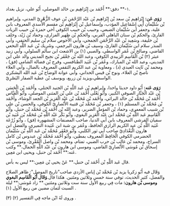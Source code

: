 ١-** دفق:** أَحْمَد بن إِبْرَاهِيم بن خالد الموصلي، أَبُو علي، نزيل بغداد.

**رَوَى عَن:** إِبْرَاهِيم بْن سعد بْن إِبْرَاهِيم بْن عَبْد الرَّحْمَنِ بْن عوف الزُّهْرِيّ المدني، وإبراهيم بْن سُلَيْمان أَبِي إِسْمَاعِيل المؤدب، وإسماعيل بْن إِبْرَاهِيم بْن مقسم الأسدي المعروف بابن علية، وجعفر ابن سُلَيْمان الضبعي، وحبيب بْن حبيب الكوفي أخي حمزة بْن حبيب الزيات القارئ، والحكم بْن سنان الباهلي القربي، والحكم بْن ظهير الفزاري، وحماد بْن زَيْد، وخلف بْن خليفة، وسَعِيد بْن عَبْد الرَّحْمَنِ الجمحي، وأبي الأَحوص سلام بْن سليم الحنفي، وأبي المنذر سلام ابن سُلَيْمان القارئ، وسيف بْن هارون البرجمي، وشَرِيك بْن عَبد اللَّهِ النخعي القاضي، وصالح بْن عُمَر الواسطي، والصبي (١) بن الاشعث ابن سالم السلولي، وأبي زبيد عبثر (٢) بْن الْقَاسِم الزبيدي الكوفي، وعبد الله بْن جَعْفَر بْن نجيح المديني والد علي ابن المديني، وعبد الله بْن المبارك، وعُمَر بْن عُبَيد الطنافسي، وفرج بْن فضالة الشامي (فق) ، ومحمد بْن ثَابِت العبدي (د) ، ومعاوية بْن عبد الكريم الثقفي المعروف بالضال، وأبي العلاء ناصح بْن العلاء، ونوح بْن قيس الحداني، وأبي عوانة الوضاح بْن عَبد الله اليشكري الواسطي،ويزيد بْن زريع، ويوسف بْن عطية الصفار البَصْرِيّ.

**رَوَى عَنه:** أَبُو داود حديثا واحدا، وإبراهيم بْن عَبد اللَّهِ بْن الجنيد الختلي، وأَحْمَد بْن الْحَسَن بْن عَبْد الْجَبَّارِ الصوفي الكبير، وأَبُو يَعْلَى أَحْمَد بْن علي بْن المثنى الموصلي، وأَبُو الْعَبَّاس أَحْمَد بْن مُحَمَّد بْن خالد البراثي، وأَحْمَد بْن مُحَمَّد بْن عَبْد الْعَزِيزِ بْن الجعد الوشاء، وأَحْمَد بْن مُحَمَّد بْن المستلم (١) ، وجعفر بْن مُحَمَّد بْن قتيبة الأَنْصارِيّ الكوفي، والحسن بْن علي بْن شبيب المعمري، وحماد بْن المؤمل الضرير، وعبد الله بْن أَحْمَد بْن مُحَمَّد بْن حنبل، وأَبُو الْقَاسِم عَبد اللَّهِ بْن مُحَمَّد ابن عَبْد الْعَزِيزِ البغوي، وأَبُو بَكْر عَبْد اللَّهِ بْن مُحَمَّد بْن عُبَيد بْن سفيان القرشي المعروف بابن أَبي الدنيا، صاحب المصنفات المشهورة (فق) ، وأَبُو زُرْعَة عُبَيد اللَّهِ بْن عبد الكريم الرازي الحافظ، وعُمَر بن شبة ابن عُبَيدة النميري، والفضل ابن هارون الْبَغْدَادِيّ صاحب أَبِي ثور الكلبي، وأَبُو جَعْفَر مُحَمَّد بْن عَبد اللَّهِ بْن سُلَيْمان الحضرمي الكوفي الْحَافِظ المعروف بمطين، وأَبُو أَحْمَد مُحَمَّد بْن عبدوس بْن كامل السراج، ومحمد بْن غالب بْن حرب الضبي، تمتام، ومحمد بْن واصل الْمُقْرِئ، وموسى بْن إسحاق بْن مُوسَى الأَنْصارِيّ القاضي، وموسى ابن هارون بْن عَبْد اللَّهِ الحمال،** وكتب عَنه:** أَحْمَد بْن حنبل، ويحيى ابن مَعِين.

قال عَبد اللَّهِ بْن أَحْمَد بْن حنبل،** عَنْ يحيى بْن مَعِين:** ليس به بأس.

وَقَال فيه أَبُو زكريا يزيد بْن مُحَمَّد بْن إياس الأزدي صاحب"تاريخ الموصل": ظاهر الصلاح والفضل، كثير الحديث، توفي سنة خمس وثلاثين ومئتين. هكذا قال.**وَقَال أَبُو الْقَاسِم البغوي وموسى بْن هارون:** مات فِي ربيع الأول سنة ست وثلاثين ومئتين.** زاد مُوسَى:** ليلة السبت لثمان مضين من ربيع الأول (١) .

وروى لَهُ ابْن ماجه فِي التفسير (٢) (٣) .